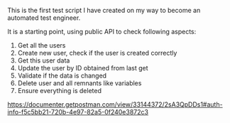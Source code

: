 This is the first test script I have created on my way to become an automated test engineer. 

It is a starting point, using public API to check following aspects:

1. Get all the users
2. Create new user, check if the user is created correctly
3. Get this user data
4. Update the user by ID obtained from last get
5. Validate if the data is changed
6. Delete user and all remnants like variables
7. Ensure everything is deleted

https://documenter.getpostman.com/view/33144372/2sA3QpDDs1#auth-info-f5c5bb21-720b-4e97-82a5-0f240e3872c3 
